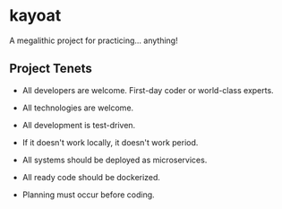 # kayoat

A megalithic project for practicing... anything!

## Project Tenets

* All developers are welcome. First-day coder or world-class experts.

* All technologies are welcome.

* All development is test-driven.

* If it doesn't work locally, it doesn't work period.

* All systems should be deployed as microservices.

* All ready code should be dockerized.

* Planning must occur before coding.

